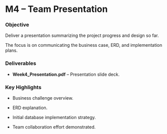 # M4 – Team Presentation



### Objective

Deliver a presentation summarizing the project progress and design so far.  

The focus is on communicating the business case, ERD, and implementation plans.



### Deliverables

- **Week4_Presentation.pdf** – Presentation slide deck.  



### Key Highlights

- Business challenge overview.  

- ERD explanation.  

- Initial database implementation strategy.  

- Team collaboration effort demonstrated.



